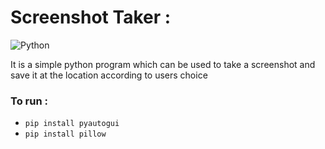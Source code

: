 # Screenshot Taker :
![Python](https://img.shields.io/badge/Python-FFD43B?style=for-the-badge&logo=python&logoColor=darkgreen)

It is a simple python program which can be used to take a screenshot and save it at the location according to users choice

### To run :
- `pip install pyautogui`
- `pip install pillow`